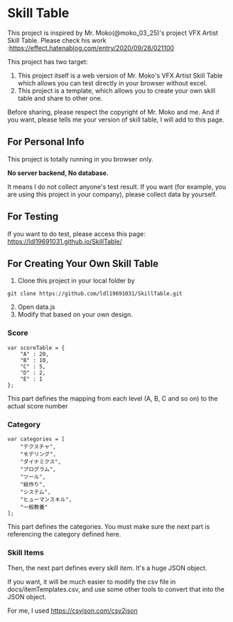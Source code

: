 # Skill Table

This project is inspired by Mr. Moko(@moko_03_25)'s project VFX Artist Skill Table.
Please check his work :https://effect.hatenablog.com/entry/2020/09/28/021100

This project has two target:
1. This project itself is a web version of Mr. Moko's VFX Artist Skill Table which allows you can test directly in your browser without excel.
2. This project is a template, which allows you to create your own skill table and share to other one.

Before sharing, please respect the copyright of Mr. Moko and me. And if you want, please tells me your version of skill table, I will add to this page.

## For Personal Info

This project is totally running in you browser only.

**No server backend, No database.**

It means I do not collect anyone's test result. If you want (for example, you are using this project in your company), please collect data by yourself.

## For Testing

If you want to do test, please access this page: https://ldl19691031.github.io/SkillTable/

## For Creating Your Own Skill Table

1. Clone this project in your local folder by 
``` 
git clone https://github.com/ldl19691031/SkillTable.git
```
2. Open data.js
3. Modify that based on your own design.

### Score

``` 
var scoreTable = {
    "A" : 20,
    "B" : 10,
    "C" : 5,
    "D" : 2,
    "E" : 1
};

```

This part defines the mapping from each level (A, B, C and so on) to the actual score number

### Category

``` 
var categories = [
    "テクスチャ",
    "モデリング",
    "ダイナミクス",
    "プログラム",
    "ツール",
    "絵作り",
    "システム",
    "ヒューマンスキル",
    "一般教養"
];

```

This part defines the categories. You must make sure the next part is referencing the category defined here.

### Skill Items
Then, the next part defines every skill item. It's a huge JSON object. 

If you want, it will be much easier to modify the csv file in docs/itemTemplates.csv, and use some other tools to convert that into the JSON object. 

For me, I used https://csvjson.com/csv2json


